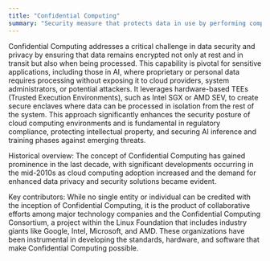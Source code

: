 ```yaml
---
title: "Confidential Computing"
summary: "Security measure that protects data in use by performing computation in a hardware-based environment, preventing unauthorized access or visibility even if the system is compromised."
---
```

Confidential Computing addresses a critical challenge in data security and privacy by ensuring that data remains encrypted not only at rest and in transit but also when being processed. This capability is pivotal for sensitive applications, including those in AI, where proprietary or personal data requires processing without exposing it to cloud providers, system administrators, or potential attackers. It leverages hardware-based TEEs (Trusted Execution Environments), such as Intel SGX or AMD SEV, to create secure enclaves where data can be processed in isolation from the rest of the system. This approach significantly enhances the security posture of cloud computing environments and is fundamental in regulatory compliance, protecting intellectual property, and securing AI inference and training phases against emerging threats.

Historical overview: The concept of Confidential Computing has gained prominence in the last decade, with significant developments occurring in the mid-2010s as cloud computing adoption increased and the demand for enhanced data privacy and security solutions became evident.

Key contributors: While no single entity or individual can be credited with the inception of Confidential Computing, it is the product of collaborative efforts among major technology companies and the Confidential Computing Consortium, a project within the Linux Foundation that includes industry giants like Google, Intel, Microsoft, and AMD. These organizations have been instrumental in developing the standards, hardware, and software that make Confidential Computing possible.

